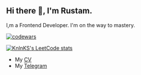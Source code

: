 <h2>Hi there 👋, I'm Rustam.</h2>
<p>I,m a Frontend Developer. I'm on the way to mastery.</p>

[![codewars](https://www.codewars.com/users/erkaevrus/badges/small)](https://www.codewars.com/users/erkaevrus)

[![KnlnKS's LeetCode stats](https://leetcode-stats-six.vercel.app/api?username=KnlnKS&theme=dark)](https://github.com/KnlnKS/leetcode-stats)

- My <a href="https://erkaevrus.github.io/CV/">CV</a>
- My <a href="https://t.me/magistr_py">Telegram</a>

